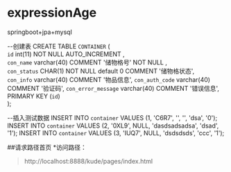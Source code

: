 # expressionAge
springboot+jpa+mysql

--创建表
CREATE TABLE `CONTAINER` (  
  `id` int(11) NOT NULL AUTO_INCREMENT ,  
  `con_name` varchar(40) COMMENT '储物格号' NOT NULL ,  
  `con_status` CHAR(1)  NOT NULL  default 0 COMMENT '储物格状态',  
  `con_info` varchar(40) COMMENT  '物品信息', 
  `con_auth_code` varchar(40) COMMENT  '验证码',
  `con_error_message` varchar(40) COMMENT  '错误信息',
  PRIMARY KEY (`id`)  
);

--插入测试数据
INSERT INTO `container` VALUES (1, 'C6R7', '', '', 'dsa', '0');
INSERT INTO `container` VALUES (2, '0XL9', NULL, 'dasdsadsadsa', 'dsad', '1');
INSERT INTO `container` VALUES (3, 'IUQ7', NULL, 'dsdsdsds', 'ccc', '1');

##请求路径首页
*访问路径：
   >http://localhost:8888/kude/pages/index.html


